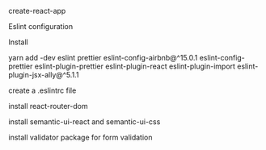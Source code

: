 create-react-app

Eslint configuration

Install

yarn add -dev eslint prettier eslint-config-airbnb@^15.0.1 eslint-config-prettier eslint-plugin-prettier eslint-plugin-react eslint-plugin-import eslint-plugin-jsx-ally@^5.1.1


create a .eslintrc file

install react-router-dom

install semantic-ui-react and semantic-ui-css


install validator package for form validation
